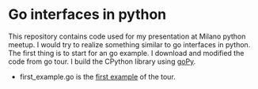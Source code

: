 # Go interfaces in python


This repository contains code used for my presentation at Milano python meetup.
I would try to realize something similar to go interfaces in python.
The first thing is to start for an go example. I download and modified the code from go tour.
I build the CPython library using [goPy](http://gopy.qur.me/extensions/examples.html).

  - first_example.go is the [first example](https://tour.golang.org/methods/4) of the tour.
